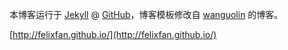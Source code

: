本博客运行于 [Jekyll](http://jekyllrb.com) @ [GitHub](http://github.com/Yonsm/NET)，博客模板修改自 [wanguolin](http://github.com/wanguolin/wanguolin.github.io) 的博客。   

[http://felixfan.github.io/](http://felixfan.github.io/)
